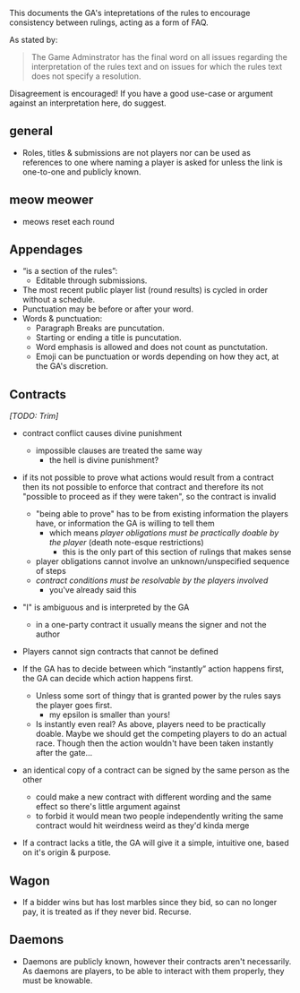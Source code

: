 This documents the GA's intepretations of the rules to encourage consistency between rulings, acting as a form of FAQ.

As stated by:
> The Game Adminstrator has the final word on all issues regarding the interpretation of the rules text and on issues for which the rules text does not specify a resolution.

Disagreement is encouraged!
If you have a good use-case or argument against an interpretation here, do suggest.

## general
- Roles, titles & submissions are not players nor can be used as references to one where naming a player is asked for unless the link is one-to-one and publicly known.
  
## meow meower
- meows reset each round

## Appendages
- “is a section of the rules”:
  - Editable through submissions.
- The most recent public player list (round results) is cycled in order without a schedule.
- Punctuation may be before or after your word.
- Words & punctuation:
  - Paragraph Breaks are puncutation.
  - Starting or ending a title is puncutation.
  - Word emphasis is allowed and does not count as punctutation.
  - Emoji can be punctuation or words depending on how they act, at the GA's discretion.

## Contracts
*[TODO: Trim]*
- contract conflict causes divine punishment
  - impossible clauses are treated the same way
    - the hell is divine punishment?
- if its not possible to prove what actions would result from a contract then its not possible to enforce that contract and therefore its not "possible to proceed as if they were taken", so the contract is invalid
  - "being able to prove" has to be from existing information the players have, or information the GA is willing to tell them
    - which means *player obligations must be practically doable by the player* (death note-esque restrictions)
      - this is the only part of this section of rulings that makes sense
  - player obligations cannot involve an unknown/unspecified sequence of steps
  - *contract conditions must be resolvable by the players involved*
    - you've already said this
- "I" is ambiguous and is interpreted by the GA
  - in a one-party contract it usually means the signer and not the author
- Players cannot sign contracts that cannot be defined
- If the GA has to decide between which “instantly” action happens first, the GA can decide which action happens first.
  - Unless some sort of thingy that is granted power by the rules says the player goes first.
    - my epsilon is smaller than yours!
  - Is instantly even real?  As above, players need to be practically doable.  Maybe we should get the competing players to do an actual race.  Though then the action wouldn't have been taken instantly after the gate…
- an identical copy of a contract can be signed by the same person as the other
  - could make a new contract with different wording and the same effect so there's little argument against
  - to forbid it would mean two people independently writing the same contract would hit weirdness weird as they'd kinda merge

- If a contract lacks a title, the GA will give it a simple, intuitive one, based on it's origin & purpose.

## Wagon
- If a bidder wins but has lost marbles since they bid, so can no longer pay, it is treated as if they never bid.  Recurse.

## Daemons
- Daemons are publicly known, however their contracts aren't necessarily.  As daemons are players, to be able to interact with them properly, they must be knowable.

